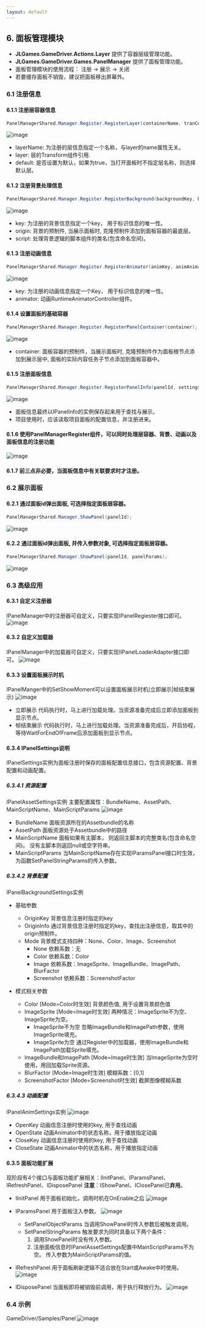 ```yaml
---
layout: default
---
```

## 6. 面板管理模块

+ **JLGames.GameDriver.Actions.Layer** 提供了容器层级管理功能。
+ **JLGames.GameDriver.Games.PanelManager** 提供了面板管理功能。
+ 面板管理模块的使用流程： 注册 -> 展示 -> 关闭
+ 若要缓存面板不销毁，建议把面板移出屏幕外。 

### 6.1 注册信息

#### 6.1.1 注册层容器信息
```C#
PanelManagerShared.Manager.Register.RegisterLayer(containerName, tranContainer, isDefault);
```
  ![image](assets/img/panel_3.png)
+ layerName: 为注册的层信息指定一个名称，与layer的name属性无关。
+ layer: 层的Transform组件引用.
+ default: 是否设置为默认，如果为true，当打开面板时不指定层名称，则选择默认层。

#### 6.1.2 注册背景处理信息
```C#
PanelManagerShared.Manager.Register.RegisterBackground(backgroundKey, backgroundOrigin, backgroundScript);
```
  ![image](assets/img/panel_4.png)
+ key: 为注册的背景信息指定一个key， 用于标识信息的唯一性。
+ origin: 背景的预制件, 当展示面板时, 克隆预制件添加到面板容器的最底层。
+ script: 处理背景逻辑的脚本组件的类名(包含命名空间)。

#### 6.1.3 注册动画信息
```C#
PanelManagerShared.Manager.Register.RegisterAnimator(animKey, animAnimator);
```
  ![image](assets/img/panel_5.png)
+ key: 为注册的动画信息指定一个Key， 用于标识信息的唯一性。
+ animator: 动画RuntimeAnimatorController组件。

#### 6.1.4 设置面板的基础容器
```C#
PanelManagerShared.Manager.Register.RegisterPanelContainer(container);
```
  ![image](assets/img/panel_6.png)
+ container: 面板容器的预制件，当展示面板时, 克隆预制件作为面板根节点添加到展示层中, 面板的实际内容任务子节点添加到面板容器中。

#### 6.1.5 注册面板信息
```C#
PanelManagerShared.Manager.Register.RegisterPanelInfo(panelId, settings, maxDisplayNum, extendType);
```
  ![image](assets/img/panel_7.png)
+ 面板信息最终以IPanelInfo的实例保存起来用于查找与展示。
+ 项目使用时，应该读取项目面板的配置信息，并注册进来。

#### 6.1.6 使用PanelManagerRegister组件，可以同时处理层容器、背景、动画以及面板信息的注册功能
  ![image](assets/img/panel_1.png)

#### 6.1.7 前三点非必要，当面板信息中有关联要求时才注册。

### 6.2 展示面板

#### 6.2.1 通过面板id弹出面板, 可选择指定面板层容器。
```C#
PanelManagerShared.Manager.ShowPanel(panelId);
```
  ![image](assets/img/panel_8.png)

#### 6.2.2 通过面板id弹出面板, 并传入参数对象, 可选择指定面板层容器。
```C#
PanelManagerShared.Manager.ShowPanel(panelId, panelParams);
```
  ![image](assets/img/panel_16.png)

### 6.3 高级应用

#### 6.3.1 自定义注册器
IPanelManager中的注册器可自定义，只要实现IPanelRegiester接口即可。
![image](assets/img/panel_13.png)

#### 6.3.2 自定义加载器
IPanelManager中的加载器可自定义，只要实现IIPanelLoaderAdapter接口即可。
![image](assets/img/panel_14.png)

#### 6.3.3 设置面板展示时机
IPanelManger中的SetShowMoment可以设置面板展示时机(立即展示|帧结束展示)
![image](assets/img/panel_15.png)
+ 立即展示
  代码执行时，马上进行加载处理。当资源准备完成后立即添加面板到显示节点。
+ 帧结束展示
  代码执行时，马上进行加载处理。当资源准备完成后，开启协程，等待WaitForEndOfFrame后添加面板到显示节点。

#### 6.3.4 IPanelSettings说明
IPanelSettings实例为面板注册时保存的面板配置信息接口，包含资源配置、背景配置和动画配置。

##### 6.3.4.1 资源配置
IPanelAssetSettings实例
主要配置属性：BundleName、AssetPath、MainScriptName、MainScriptParams
![image](assets/img/panel_17.png)
+ BundleName
  面板资源所在的Assetbundle的名称
+ AssetPath
  面板资源处于Assetbundle中的路径
+ MainScriptName
  面板如果有主脚本， 则返回主脚本的完整类名(包含命名空间)。
  没有主脚本则返回null或空字符串。
+ MainScriptParams
  当MainScriptName存在实现IParamsPanel接口时生效，为函数SetPanelStringParams的传入参数。

##### 6.3.4.2 背景配置
IPanelBackgroundSettings实例

+ 基础参数
  + OriginKey
    背景信息注册时指定的key
  + OriginInfo
    通过背景信息注册时指定的key，查找出注册信息，取其中的origin预制件。
  + Mode
    背景模式支持四种：None、Color、Image、Screenshot
    + None
    依赖系数：无
    + Color
    依赖系数：Color
    + Image
    依赖系数：ImageSprite、ImageBundle、ImagePath、BlurFactor
    + Screenshot
    依赖系数：ScreenshotFactor

+ 模式相关参数
  + Color [Mode=Color时生效]
    背景颜色值, 用于设置背景颜色值
  + ImageSprite [Mode=Image时生效]
    两种情况：ImageSprite不为空、ImageSprite为空。
    + ImageSprite不为空
      忽略ImageBundle和ImagePath参数，使用ImageSprite填充。
    + ImageSprite为空
      通过Register中的加载器，使用ImageBundle和ImagePath加载Sprite填充。
  + ImageBundle和ImagePath [Mode=Image时生效]
    当ImageSprite为空时使用，用回加载Sprite资源。
  + BlurFactor [Mode=Image时生效]
    模糊系数：[0,1]
  + ScreenshotFactor [Mode=Screenshot时生效]
    截屏图像模糊系数

##### 6.3.4.3 动画配置
IPanelAnimSettings实例
![image](assets/img/panel_19.png)
+ OpenKey
  动画信息注册时使用的key, 用于查找动画
+ OpenState
  动画Animator中的状态名称，用于播放指定动画
+ CloseKey
  动画信息注册时使用的key, 用于查找动画
+ CloseState
  动画Animator中的状态名称，用于播放指定动画

#### 6.3.5 面板功能扩展
现阶段有4个接口与面板功能扩展相关：IInitPanel、IParamsPanel、IRefreshPanel、IDisposePanel
**注意**：IShowPanel、IClosePanel已**弃用**。
+ IInitPanel
  用于面板初始化，调用时机在OnEnable之后
  ![image](assets/img/panel_9.png)

+ IParamsPanel
  用于面板注入参数。
  ![image](assets/img/panel_10.png)

  + SetPanelObjectParams 
    当调用ShowPanel时传入参数后被触发调用。
  + SetPanelStringParams
    触发要求为同时具备以下两个条件：
    1. 调用ShowPanel时没有传入参数。
    2. 注册面板信息时IPanelAssetSettings配置中MainScriptParams不为空。
    传入参数为MainScriptParams的值。

+ IRefreshPanel
  用于面板刷新逻辑不适合放在Start或Awake中时使用。
  ![image](assets/img/panel_11.png)

+ IDisposePanel
  当面板即将被销毁前调用，用于执行释放行为。
  ![image](assets/img/panel_12.png)

### 6.4 示例
GameDriver/Samples/Panel
![image](assets/img/panel_20.png)